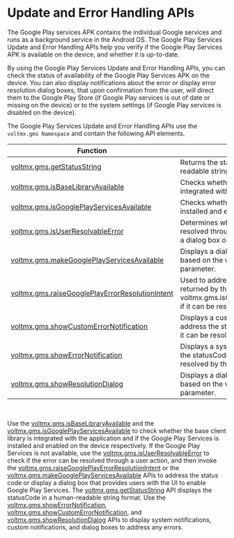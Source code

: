                              


Update and Error Handling APIs
==============================

The Google Play services APK contains the individual Google services and runs as a background service in the Android OS. The Google Play Services Update and Error Handling APIs help you verify if the Google Play Services APK is available on the device, and whether it is up-to-date.

By using the Google Play Services Update and Error Handling APIs, you can check the status of availability of the Google Play Services APK on the device. You can also display notifications about the error or display error resolution dialog boxes, that upon confirmation from the user, will direct them to the Google Play Store (if Google Play services is out of date or missing on the device) or to the system settings (if Google Play services is disabled on the device).

The Google Play Services Update and Error Handling APIs use the `voltmx.gms Namespace` and contain the following API elements.

  
| Function | Description |
| --- | --- |
| [voltmx.gms.getStatusString](voltmx.gms_functions.md#getStatusString) | Returns the statusCode in a human-readable string format. |
| [voltmx.gms.isBaseLibraryAvailable](voltmx.gms_functions.md#isBaseLibraryAvailable) | Checks whether the base client library is integrated with the application. |
| [voltmx.gms.isGooglePlayServicesAvailable](voltmx.gms_functions.md#isGooglePlayServicesAvailable) | Checks whether Google Play Services is installed and enabled on the device. |
| [voltmx.gms.isUserResolvableError](voltmx.gms_functions.md#isUserResolvableError) | Determines whether an error can be resolved through a user action such as, on a dialog box or a notification. |
| [voltmx.gms.makeGooglePlayServicesAvailable](voltmx.gms_functions.md#makeGooglePlayServicesAvailable) | Displays a dialog box to address any errors based on the value of the statusCode parameter. |
| [voltmx.gms.raiseGooglePlayErrorResolutionIntent](voltmx.gms_functions.md#raiseGooglePlayErrorResolutionIntent) | Used to address the statusCode that is returned by the voltmx.gms.isGooglePlayServicesAvailable, if it can be resolved by the user. |
| [voltmx.gms.showCustomErrorNotification](voltmx.gms_functions.md#showCustomErrorNotification) | Displays a customized notification to address the statusCode that is returned, if it can be resolved by the user. |
| [voltmx.gms.showErrorNotification](voltmx.gms_functions.md#showErrorNotification) | Displays a system notification to address the statusCode that is returned, if it can be resolved by the user. |
| [voltmx.gms.showResolutionDialog](voltmx.gms_functions.md#showResolutionDialog) | Displays a dialog box to address any errors based on the value of the statusCode parameter. |

 

Use the [voltmx.gms.isBaseLibraryAvailable](voltmx.gms_functions.md#isBaseLibraryAvailable) and the [voltmx.gms.isGooglePlayServicesAvailable](voltmx.gms_functions.md#isGooglePlayServicesAvailable) to check whether the base client library is integrated with the application and if the Google Play Services is installed and enabled on the device respectively. If the Google Play Services is not available, use the [voltmx.gms.isUserResolvableError](voltmx.gms_functions.md#isUserResolvableError) to check if the error can be resolved through a user action, and then invoke the [voltmx.gms.raiseGooglePlayErrorResolutionIntent](voltmx.gms_functions.md#raiseGooglePlayErrorResolutionIntent) or the [voltmx.gms.makeGooglePlayServicesAvailable](voltmx.gms_functions.md#makeGooglePlayServicesAvailable) APIs to address the status code or display a dialog box that provides users with the UI to enable Google Play Services. The [voltmx.gms.getStatusString](voltmx.gms_functions.md#getStatusString) API displays the statusCode in a human-readable string format. Use the [voltmx.gms.showErrorNotification](voltmx.gms_functions.md#showErrorNotification), [voltmx.gms.showCustomErrorNotification](voltmx.gms_functions.md#showCustomErrorNotification), and [voltmx.gms.showResolutionDialog](voltmx.gms_functions.md#showResolutionDialog) APIs to display system notifications, custom notifications, and dialog boxes to address any errors.

